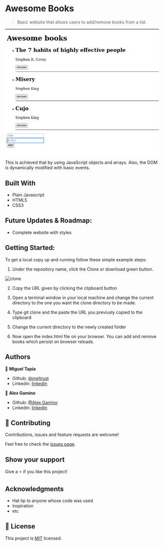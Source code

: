 # Awesome Books

> Basic website that allows users to add/remove books from a list. 

![screenshot](./assets/app_screenshot.png)

This is achieved that by using JavaScript objects and arrays. Also, the DOM is dynamically modified with basic events. 

## Built With

- Plain Javascript
- HTML5
- CSS3

## Future Updates & Roadmap:

- Complete website with styles


## Getting Started:

To get a local copy up and running follow these simple example steps:

1. Under the repository name, click the Clone or download green button.

![clone](https://user-images.githubusercontent.com/53324035/73660989-4451aa80-4667-11ea-8a89-176f89d6548a.png)

2. Copy the URL given by clicking the clipboard button

3. Open a terminal window in your local machine and change the current directory to the one you
   want the clone directory to be made.

4. Type  git clone and the paste the URL you previusly copied to the clipboard

5. Change the current directory to the newly created folder

6. Now open the index.html file on your browser. You can add and remove books which persist on browser reloads.


## Authors

👤 **Miguel Tapia**

- Github: [@meltrust](https://github.com/meltrust)
- Linkedin: [linkedin](https://www.linkedin.com/in/meltrust/)


👤 **Alex Gamino**

- Github: [@Alex Gamino](https://github.com/AlexHamn)
- Linkedin: [linkedin](https://linkedin.com/in/alex-gamino-81aab3214/)



## 🤝 Contributing

Contributions, issues and feature requests are welcome!

Feel free to check the [issues page](issues/).

## Show your support

Give a ⭐️ if you like this project!

## Acknowledgments

- Hat tip to anyone whose code was used
- Inspiration
- etc

## 📝 License

This project is [MIT](lic.url) licensed.

